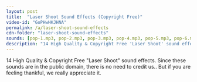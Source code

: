 ```yaml
---
layout: post
title:  "Laser Shoot Sound Effects (Copyright Free)"
video-id: "GoPHwHKJHNA"
permalink: /a/laser-shoot-sound-effects
cdn-folder: "laser-shoot-sound-effects"
sounds: [pop-1.mp3, pop-2.mp3, pop-3.mp3, pop-4.mp3, pop-5.mp3, pop-6.mp3, pop-7.mp3]
description: "14 High Quality & Copyright Free 'Laser Shoot' sound effects. Since these sounds are in the public domain, there is no need to credit us.. But if you are feeling thankful, we really appreciate it."
---
```


14 High Quality & Copyright Free "Laser Shoot" sound effects. Since these sounds are in the public domain, there is no need to credit us.. But if you are feeling thankful, we really appreciate it.
